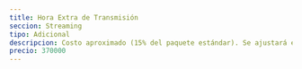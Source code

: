 ```yaml
---
title: Hora Extra de Transmisión
seccion: Streaming
tipo: Adicional
descripcion: Costo aproximado (15% del paquete estándar). Se ajustará en la cotización final.
precio: 370000
---
```

